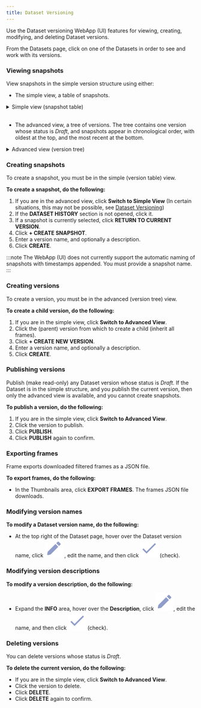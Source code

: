 ```yaml
---
title: Dataset Versioning
---
```


Use the Dataset versioning WebApp (UI) features for viewing, creating, modifying, and 
deleting Dataset versions.

From the Datasets page, click on one of the Datasets in order to see and work with its versions. 

### Viewing snapshots
    
View snapshots in the simple version structure using either:
        
* The simple view, a table of snapshots.

<details className="cml-expansion-panel screenshot">
<summary className="cml-expansion-panel-summary">Simple view (snapshot table)</summary>
<div className="cml-expansion-panel-content">

![image](../../img/hyperdatasets/web-app/dataset_simple_adv_01.png)

</div>
</details>
<br/>

* The advanced view, a tree of versions. The tree contains one version whose status is <i>Draft</i>, and snapshots appear in
chronological order, with oldest at the top, and the most recent at the bottom.
  
<details className="cml-expansion-panel screenshot">
<summary className="cml-expansion-panel-summary">Advanced view (version tree)</summary>
<div className="cml-expansion-panel-content">

![image](../../img/hyperdatasets/web-app/dataset_simple_adv_02.png)

</div>   
</details>

### Creating snapshots

To create a snapshot, you must be in the simple (version table) view. 

**To create a snapshot, do the following:**

1. If you are in the advanced view, click **Switch to Simple View** (In certain situations, this may not be possible, 
   see [Dataset Versioning](../dataset.md#dataset-versioning)) 
1. If the **DATASET HISTORY** section is not opened, click it.
1. If a snapshot is currently selected, click **RETURN TO CURRENT VERSION**.
1. Click **+ CREATE SNAPSHOT**.
1. Enter a version name, and optionally a description.
1. Click **CREATE**.


:::note
The WebApp (UI) does not currently support the automatic naming of snapshots with timestamps appended. You must provide a snapshot name.
:::

### Creating versions

To create a version, you must be in the advanced (version tree) view.

**To create a child version, do the following:**

1. If you are in the simple view, click **Switch to Advanced View**.
1. Click the (parent) version from which to create a child (inherit all frames).
1. Click **+ CREATE NEW VERSION**.
1. Enter a version name, and optionally a description.
1. Click **CREATE**.

### Publishing versions

Publish (make read-only) any Dataset version whose status is *Draft*. If the Dataset is in the simple structure,
and you publish the current version, then only the advanced view is available,
and you cannot create snapshots. 

**To publish a version, do the following:**

1. If you are in the simple view, click **Switch to Advanced View**.
1. Click the version to publish.
1. Click **PUBLISH**.
1. Click **PUBLISH** again to confirm.

### Exporting frames

Frame exports downloaded filtered frames as a JSON file.

**To export frames, do the following:**

* In the Thumbnails area, click **EXPORT FRAMES**. The frames JSON file downloads.
  

### Modifying version names

**To modify a Dataset version name, do the following:**

* At the top right of the Dataset page, hover over the Dataset version name, click <img src="/static/icons/ico-edit.svg" className="icon size-md space-sm" /> , edit the name, and then click <img src="/static/icons/ico-save.svg" className="icon size-md space-sm" /> (check).
  
### Modifying version descriptions

**To modify a version description, do the following:**

* Expand the **INFO** area, hover over the **Description**, click <img src="/static/icons/ico-edit.svg" className="icon size-md space-sm" />, 
  edit the name, and then click <img src="/static/icons/ico-save.svg" className="icon size-md space-sm" /> (check).
 
### Deleting versions

You can delete versions whose status is *Draft*. 

**To delete the current version, do the following:**

* If you are in the simple view, click **Switch to Advanced View**.
* Click the version to delete.
* Click **DELETE**.
* Click **DELETE** again to confirm.
